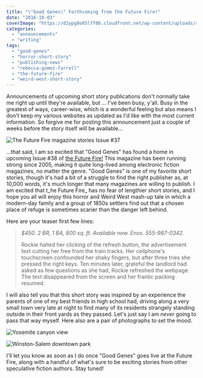 ```yaml
---
title: "\"Good Genes\" Forthcoming from the Future Fire!"
date: "2016-10-03"
coverImage: "https://d2ypg8o05lff0b.cloudfront.net/wp-content/uploads/sites/3/2016/10/f37cover.jpg"
categories:
  - "announcements"
  - "writing"
tags:
  - "good-genes"
  - "horror-short-story"
  - "publishing-news"
  - "rebecca-gomez-farrell"
  - "the-future-fire"
  - "weird-west-short-story"
---
```


Announcements of upcoming short story publications don't normally take me right up until they're available, but ... I've been busy, y'all. Busy in the greatest of ways, career-wise, which is a wonderful feeling but also means I don't keep my various websites as updated as I'd like with the most current information. So forgive me for posting this announcement just a couple of weeks before the story itself will be available...

![The Future Fire magazine stories](https://d2ypg8o05lff0b.cloudfront.net/wp-content/uploads/sites/3/2016/10/f37cover.jpg) Issue #37

...that said, I am so excited that "Good Genes" has found a home in upcoming Issue #38 of [the Future Fire!](http://futurefire.net/index.html) This magazine has been running strong since 2005, making it quite long-lived among electronic fiction magazines, no matter the genre. "Good Genes" is one of my favorite short stories, though it's had a bit of a struggle to find the right publisher as, at 10,000 words, it's much longer that many magazines are willing to publish. I am excited that t_he Future Fire_ has no fear of lengthier short stories, and I hope you all will enjoy this horror and Weird West mash-up tale in which a modern-day family and a group of 1850s settlers find out that a chosen place of refuge is sometimes scarier than the danger left behind.

Here are your teaser first few lines:

> _$450. 2 BR, 1 BA, 800 sq. ft. Available now. Enos. 555-987-0342._
>
> Rockie halted her clicking of the refresh button, the advertisement text cutting her free from the train tracks. Her cellphone's touchscreen confounded her shaky fingers, but after three tries she pressed the right keys. Ten minutes later, grateful the landlord had asked as few questions as she had, Rockie refreshed the webpage. The text disappeared from the screen and her frantic packing resumed.

I will also tell you that this short story was inspired by an experience the parents of one of my best friends in high school had, driving along a very small town very late at night to find many of its residents strangely standing outside in their front yards as they passed. Let's just say I am _never_ going to pass that way myself. Here also are a pair of photographs to set the mood.

![Yosemite canyon view](https://d2ypg8o05lff0b.cloudfront.net/wp-content/uploads/sites/3/2016/10/yosemite026-500x333.jpg)

![Winston-Salem downtown park](https://d2ypg8o05lff0b.cloudfront.net/wp-content/uploads/sites/3/2016/10/DCP_2034-500x333.jpg)

I'll let you know as soon as I do once "Good Genes" goes live at the Future Fire, along with a handful of what's sure to be exciting stories from other speculative fiction authors. Stay tuned!
